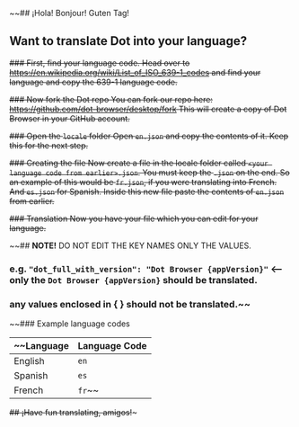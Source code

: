 ~~## ¡Hola! Bonjour! Guten Tag!
## Want to translate Dot into your language?

~~### First, find your language code.
Head over to https://en.wikipedia.org/wiki/List_of_ISO_639-1_codes and find your language and copy the 639-1 language code.~~

~~### Now fork the Dot repo
You can fork our repo here: https://github.com/dot-browser/desktop/fork
This will create a copy of Dot Browser in your GitHub account.~~

~~### Open the `locale` folder
Open `en.json` and copy the contents of it. Keep this for the next step.~~

~~### Creating the file
Now create a file in the locale folder called `<your language code from earlier>.json`.
You must keep the `.json` on the end. So an example of this would be `fr.json`, if you were translating into French.
And `es.json` for Spanish.
Inside this new file paste the contents of `en.json` from earlier.~~

~~### Translation
Now you have your file which you can edit for your language.~~

~~## **NOTE!** DO NOT EDIT THE KEY NAMES ONLY THE VALUES.
### e.g. ```"dot_full_with_version": "Dot Browser {appVersion}"``` <-- only the `Dot Browser {appVersion}` should be translated.
### any values enclosed in { } should not be translated.~~

~~### Example language codes

~~Language | Language Code
------------ | -------------
English | `en`
Spanish | `es`
French | `fr`~~

~~## ¡Have fun translating, amigos!~~~
